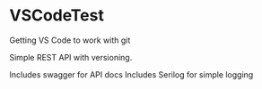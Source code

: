 # VSCodeTest
Getting VS Code to work with git

Simple REST API with versioning.

Includes swagger for API docs
Includes Serilog for simple logging
